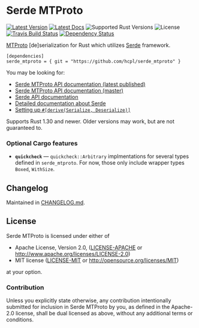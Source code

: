 # Serde MTProto

[![Latest Version]][crates.io]
[![Latest Docs]][docs.rs]
![Supported Rust Versions]
![License]
[![Travis Build Status]][travis]
[![Dependency Status]][deps]

[Latest Version]: https://img.shields.io/crates/v/serde\_mtproto.svg
[crates.io]: https://crates.io/crates/serde\_mtproto
[Latest Docs]: https://docs.rs/serde_mtproto/badge.svg
[docs.rs]: https://docs.rs/serde\_mtproto
[Supported Rust Versions]: https://img.shields.io/badge/rustc-1.30+-red.svg
[License]: https://img.shields.io/crates/l/serde\_mtproto.svg
[Travis Build Status]: https://api.travis-ci.org/hcpl/serde\_mtproto.svg?branch=master
[travis]: https://travis-ci.org/hcpl/serde\_mtproto
[Dependency Status]: https://deps.rs/repo/github/hcpl/serde\_mtproto/status.svg
[deps]: https://deps.rs/repo/github/hcpl/serde\_mtproto

[MTProto](https://core.telegram.org/mtproto) [de]serialization for Rust which
utilizes [Serde](https://serde.rs) framework.

```toml,no_sync
[dependencies]
serde_mtproto = { git = "https://github.com/hcpl/serde_mtproto" }
```

You may be looking for:

- [Serde MTProto API documentation (latest published)](https://docs.rs/serde_mtproto/)
- [Serde MTProto API documentation (master)](https://hcpl.github.io/serde_mtproto/master/)
- [Serde API documentation](https://docs.rs/serde/)
- [Detailed documentation about Serde](https://serde.rs/)
- [Setting up `#[derive(Serialize, Deserialize)]`](https://serde.rs/codegen.html)

Supports Rust 1.30 and newer.
Older versions may work, but are not guaranteed to.

### Optional Cargo features

- **`quickcheck`** — `quickcheck::Arbitrary` implmentations for several types
  defined in `serde_mtproto`.
  For now, those only include wrapper types `Boxed`, `WithSize`.

## Changelog

Maintained in [CHANGELOG.md](CHANGELOG.md).


## License

Serde MTProto is licensed under either of

 * Apache License, Version 2.0, ([LICENSE-APACHE](LICENSE-APACHE) or
   http://www.apache.org/licenses/LICENSE-2.0)
 * MIT license ([LICENSE-MIT](LICENSE-MIT) or
   http://opensource.org/licenses/MIT)

at your option.

### Contribution

Unless you explicitly state otherwise, any contribution intentionally submitted
for inclusion in Serde MTProto by you, as defined in the Apache-2.0 license,
shall be dual licensed as above, without any additional terms or conditions.
